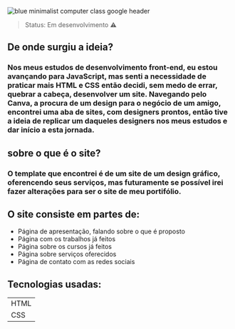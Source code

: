 ![blue minimalist computer class google header](https://user-images.githubusercontent.com/95049111/218276563-e0223663-0381-422a-95d3-b25ab200e725.png)

> Status: Em desenvolvimento ⚠️

## De onde surgiu a ideia?
### Nos meus estudos de desenvolvimento front-end, eu estou avançando para JavaScript, mas senti a necessidade de praticar mais HTML e CSS então decidi, sem medo de errar, quebrar a cabeça, desenvolver um site. Navegando pelo Canva, a procura de um design para o negócio de um amigo, encontrei uma aba de sites, com designers prontos, então tive a ideia de replicar um daqueles designers nos meus estudos e dar início a esta jornada.

## sobre o que é o site?
### O template que encontrei é de um site de um design gráfico, oferencendo seus serviços, mas futuramente se possível irei fazer alterações para ser o site de meu portifólio.

## O site consiste em partes de:
* Página de apresentação, falando sobre o que é proposto
* Página com os trabalhos já feitos
* Página sobre os cursos já feitos
* Página sobre serviços oferecidos
* Página de contato com as redes sociais

## Tecnologias usadas:
<table>
<tr>
<td>HTML</td>
</tr>
<tr>
<td>CSS</td>
</tr>
</table>

